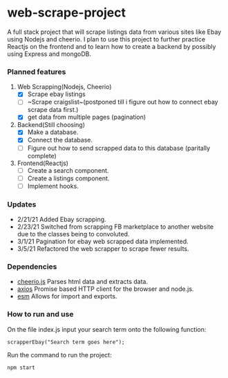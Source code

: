 # web-scrape-project
A full stack project that will scrape listings data from various sites like Ebay using Nodejs and cheerio. I plan to use this project to further practice Reactjs on the frontend and to learn how to create a backend by possibly using Express and mongoDB.


### Planned features
 1. Web Scrapping(Nodejs, Cheerio)
    * [x] Scrape ebay listings
    * [ ] ~Scrape craigslist~(postponed till i figure out how to connect ebay scrape data first.) 
    * [x] get data from multiple pages (pagination)
 2. Backend(Still choosing)
    * [x] Make a database.
    * [x] Connect the database.
    * [ ] Figure out how to send scrapped data to this database (paritally complete)
 3. Frontend(Reactjs)
    * [ ] Create a search component.
    * [ ] Create a listings component.
    * [ ] Implement hooks.

### Updates
- 2/21/21 Added Ebay scrapping.
- 2/23/21 Switched from scrapping FB marketplace to another website due to the classes being to convoluted.
- 3/1/21  Pagination for ebay web scrapped data implemented.
- 3/5/21  Refactored the web scrapper to scrape fewer results.
### Dependencies
- [cheerio.js](https://cheerio.js.org/) Parses html data and extracts data.
- [axios](https://www.npmjs.com/package/axios) Promise based HTTP client for the browser and node.js.
- [esm](https://www.npmjs.com/package/esm) Allows for import and exports.
### How to run and use

On the file index.js input your search term onto the following function:
``` 
scrapperEbay("Search term goes here");
```
Run the command to run the project:
```
npm start
```
